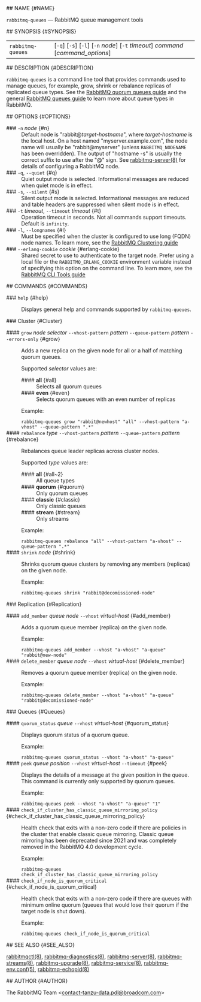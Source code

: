 <div class="manual-text">
  <section class="Sh">
## NAME {#NAME}
    <p class="Pp"><code class="Nm">rabbitmq-queues</code> — <span class="Nd">RabbitMQ queue management tools</span></p>
  </section>
  <section class="Sh">
## SYNOPSIS {#SYNOPSIS}
    <table class="Nm">
      <tr>
        <td><code class="Nm">rabbitmq-queues</code></td>
        <td>[<code class="Fl">-q</code>] [<code class="Fl">-s</code>] [<code class="Fl">-l</code>] [<code class="Fl">-n</code> <var class="Ar">node</var>] [<code class="Fl">-t</code> <var class="Ar">timeout</var>] <var class="Ar">command</var> [<var class="Ar">command_options</var>]</td>
      </tr>
    </table>
  </section>
  <section class="Sh">
## DESCRIPTION {#DESCRIPTION}
    <p class="Pp"><code class="Nm">rabbitmq-queues</code> is a command line tool that provides commands used to manage queues, for example, grow, shrink or rebalance replicas of replicated queue types. See the <a class="Lk" href="https://www.rabbitmq.com/docs/quorum-queues">RabbitMQ quorum queues guide</a> and the general <a class="Lk" href="https://www.rabbitmq.com/docs/queues">RabbitMQ queues guide</a> to learn more about queue types in RabbitMQ.</p>
  </section>
  <section class="Sh">
## OPTIONS {#OPTIONS}
    <dl class="Bl-tag">
      <dt >
### <code class="Fl">-n</code> <var class="Ar">node</var> {#n}
      </dt>
      <dd>
        Default node is "rabbit@<var class="Ar">target-hostname</var>", where <var class="Ar">target-hostname</var> is the local host. On a host named "myserver.example.com", the node name will usually be "rabbit@myserver" (unless <code class="Ev">RABBITMQ_NODENAME</code> has been overridden). The output of "hostname -s" is usually the correct suffix to use after the "@" sign. See <a class="Xr" href="rabbitmq-server.8.html">rabbitmq-server(8)</a> for details of configuring a RabbitMQ node.
      </dd>
      <dt >
### <code class="Fl">-q</code>, <code class="Fl">--quiet</code> {#q}
      </dt>
      <dd>Quiet output mode is selected. Informational messages are reduced when quiet mode is in effect.</dd>
      <dt >
### <code class="Fl">-s</code>, <code class="Fl">--silent</code> {#s}
      </dt>
      <dd>Silent output mode is selected. Informational messages are reduced and table headers are suppressed when silent mode is in effect.</dd>
      <dt >
### <code class="Fl">-t</code> <var class="Ar">timeout</var>, <code class="Fl">--timeout</code> <var class="Ar">timeout</var> {#t}
      </dt>
      <dd>Operation timeout in seconds. Not all commands support timeouts. Default is <code class="Cm">infinity</code>.</dd>
      <dt >
### <code class="Fl">-l</code>, <code class="Fl">--longnames</code> {#l}
      </dt>
      <dd>
        Must be specified when the cluster is configured to use long (FQDN) node names. To learn more, see the <a class="Lk" href="https://www.rabbitmq.com/docs/clustering">RabbitMQ Clustering guide</a>
      </dd>
      <dt >
### <code class="Fl">--erlang-cookie</code> <var class="Ar">cookie</var> {#erlang-cookie}
      </dt>
      <dd>
        Shared secret to use to authenticate to the target node. Prefer using a local file or the <code class="Ev">RABBITMQ_ERLANG_COOKIE</code> environment variable instead of specifying this option on the command line. To learn more, see the <a class="Lk" href="https://www.rabbitmq.com/docs/cli">RabbitMQ CLI Tools guide</a>
      </dd>
    </dl>
  </section>
  <section class="Sh">
## COMMANDS {#COMMANDS}
    <dl class="Bl-tag">
      <dt >
### <code class="Cm">help</code> {#help}
      </dt>
      <dd>
        <p class="Pp">Displays general help and commands supported by <code class="Nm">rabbitmq-queues</code>.</p>
      </dd>
    </dl>
    <section class="Ss">
### Cluster {#Cluster}
      <dl class="Bl-tag">
        <dt >
#### <code class="Cm">grow</code> <var class="Ar">node</var> <var class="Ar">selector</var> <code class="Fl">--vhost-pattern</code> <var class="Ar">pattern</var> <code class="Fl">--queue-pattern</code> <var class="Ar">pattern</var> <code class="Fl">--errors-only</code> {#grow}
        </dt>
        <dd>
          <p class="Pp">Adds a new replica on the given node for all or a half of matching quorum queues.</p>
          <p class="Pp">Supported <var class="Ar">selector</var> values are:</p>
          <dl class="Bl-tag">
            <dt >
#### <b class="Sy">all</b> {#all}
            </dt>
            <dd>Selects all quorum queues</dd>
            <dt >
#### <b class="Sy">even</b> {#even}
            </dt>
            <dd>Selects quorum queues with an even number of replicas</dd>
          </dl>
          <p class="Pp">Example:</p>
          <div class="Bd Bd-indent lang-bash">
            <code class="Li">rabbitmq-queues grow "rabbit@newhost" "all" --vhost-pattern "a-vhost" --queue-pattern ".*"</code>
          </div>
        </dd>
        <dt >
#### <code class="Cm">rebalance</code> <var class="Ar">type</var> <code class="Fl">--vhost-pattern</code> <var class="Ar">pattern</var> <code class="Fl">--queue-pattern</code> <var class="Ar">pattern</var> {#rebalance}
        </dt>
        <dd>
          <p class="Pp">Rebalances queue leader replicas across cluster nodes.</p>
          <p class="Pp">Supported <var class="Ar">type</var> values are:</p>
          <dl class="Bl-tag">
            <dt >
#### <b class="Sy">all</b> {#all~2}
            </dt>
            <dd>All queue types</dd>
            <dt >
#### <b class="Sy">quorum</b> {#quorum}
            </dt>
            <dd>Only quorum queues</dd>
            <dt >
#### <b class="Sy">classic</b> {#classic}
            </dt>
            <dd>Only classic queues</dd>
            <dt >
#### <b class="Sy">stream</b> {#stream}
            </dt>
            <dd>Only streams</dd>
          </dl>
          <p class="Pp">Example:</p>
          <div class="Bd Bd-indent lang-bash">
            <code class="Li">rabbitmq-queues rebalance "all" --vhost-pattern "a-vhost" --queue-pattern ".*"</code>
          </div>
        </dd>
        <dt >
#### <code class="Cm">shrink</code> <var class="Ar">node</var> {#shrink}
        </dt>
        <dd>
          <p class="Pp">Shrinks quorum queue clusters by removing any members (replicas) on the given node.</p>
          <p class="Pp">Example:</p>
          <div class="Bd Bd-indent lang-bash">
            <code class="Li">rabbitmq-queues shrink "rabbit@decomissioned-node"</code>
          </div>
        </dd>
      </dl>
    </section>
    <section class="Ss">
### Replication {#Replication}
      <dl class="Bl-tag">
        <dt >
#### <code class="Cm">add_member</code> <var class="Ar">queue</var> <var class="Ar">node</var> <code class="Fl">--vhost</code> <var class="Ar">virtual-host</var> {#add_member}
        </dt>
        <dd>
          <p class="Pp">Adds a quorum queue member (replica) on the given node.</p>
          <p class="Pp">Example:</p>
          <div class="Bd Bd-indent lang-bash">
            <code class="Li">rabbitmq-queues add_member --vhost "a-vhost" "a-queue" "rabbit@new-node"</code>
          </div>
        </dd>
        <dt >
#### <code class="Cm">delete_member</code> <var class="Ar">queue</var> <var class="Ar">node</var> <code class="Fl">--vhost</code> <var class="Ar">virtual-host</var> {#delete_member}
        </dt>
        <dd>
          <p class="Pp">Removes a quorum queue member (replica) on the given node.</p>
          <p class="Pp">Example:</p>
          <div class="Bd Bd-indent lang-bash">
            <code class="Li">rabbitmq-queues delete_member --vhost "a-vhost" "a-queue" "rabbit@decomissioned-node"</code>
          </div>
        </dd>
      </dl>
    </section>
    <section class="Ss">
### Queues {#Queues}
      <dl class="Bl-tag">
        <dt >
#### <code class="Cm">quorum_status</code> <var class="Ar">queue</var> <code class="Fl">--vhost</code> <var class="Ar">virtual-host</var> {#quorum_status}
        </dt>
        <dd>
          <p class="Pp">Displays quorum status of a quorum queue.</p>
          <p class="Pp">Example:</p>
          <div class="Bd Bd-indent lang-bash">
            <code class="Li">rabbitmq-queues quorum_status --vhost "a-vhost" "a-queue"</code>
          </div>
        </dd>
        <dt >
#### <code class="Cm">peek</code> <var class="Ar">queue</var> <var class="Ar">position</var> <code class="Fl">--vhost</code> <var class="Ar">virtual-host</var> <code class="Fl">--timeout</code> {#peek}
        </dt>
        <dd>
          <p class="Pp">Displays the details of a message at the given position in the queue. This command is currently only supported by quorum queues.</p>
          <p class="Pp">Example:</p>
          <div class="Bd Bd-indent lang-bash">
            <code class="Li">rabbitmq-queues peek --vhost "a-vhost" "a-queue" "1"</code>
          </div>
        </dd>
        <dt >
#### <code class="Cm">check_if_cluster_has_classic_queue_mirroring_policy</code> {#check_if_cluster_has_classic_queue_mirroring_policy}
        </dt>
        <dd>
          <p class="Pp">Health check that exits with a non-zero code if there are policies in the cluster that enable classic queue mirroring. Classic queue mirroring has been deprecated since 2021 and was completely removed in the RabbitMQ 4.0 development cycle.</p>
          <p class="Pp">Example:</p>
          <div class="Bd Bd-indent lang-bash">
            <code class="Li">rabbitmq-queues check_if_cluster_has_classic_queue_mirroring_policy</code>
          </div>
        </dd>
        <dt >
#### <code class="Cm">check_if_node_is_quorum_critical</code> {#check_if_node_is_quorum_critical}
        </dt>
        <dd>
          <p class="Pp">Health check that exits with a non-zero code if there are queues with minimum online quorum (queues that would lose their quorum if the target node is shut down).</p>
          <p class="Pp">Example:</p>
          <div class="Bd Bd-indent lang-bash">
            <code class="Li">rabbitmq-queues check_if_node_is_quorum_critical</code>
          </div>
        </dd>
      </dl>
    </section>
  </section>
  <section class="Sh">
## SEE ALSO {#SEE_ALSO}
    <p class="Pp"><a class="Xr" href="rabbitmqctl.8.html">rabbitmqctl(8)</a>, <a class="Xr" href="rabbitmq-diagnostics.8.html">rabbitmq-diagnostics(8)</a>, <a class="Xr" href="rabbitmq-server.8.html">rabbitmq-server(8)</a>, <a class="Xr" href="rabbitmq-streams.8.html">rabbitmq-streams(8)</a>, <a class="Xr" href="rabbitmq-upgrade.8.html">rabbitmq-upgrade(8)</a>, <a class="Xr" href="rabbitmq-service.8.html">rabbitmq-service(8)</a>, <a class="Xr" href="rabbitmq-env.conf.5.html">rabbitmq-env.conf(5)</a>, <a class="Xr" href="rabbitmq-echopid.8.html">rabbitmq-echopid(8)</a></p>
  </section>
  <section class="Sh">
## AUTHOR {#AUTHOR}
    <p class="Pp"><span class="An">The RabbitMQ Team</span> &lt;<a class="Mt" href="mailto:contact-tanzu-data.pdl@broadcom.com">contact-tanzu-data.pdl@broadcom.com</a>&gt;</p>
  </section>
</div>
